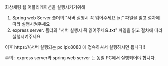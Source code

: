화상채팅 웹 어플리케이션을 실행시키기위해

1. Spring web Server 폴더의 "서버 실행시 꼭 읽어주세요.txt" 파일을 읽고 절차에 따라 실행시켜주세요
2. express server. 폴더의 "서버 실행시 꼭 읽어주세요.txt" 파일을 읽고 절차에 따라 실행시켜주세요

이후 
https://(서버 실행되는 pc ip):8080 에 접속하셔서 실행하시면 됩니다!!

주의 : express server와 spring web server 는 동일 PC에서 실행되어야 합니다.
